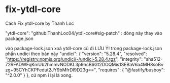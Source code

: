 # fix-ytdl-core
Cách Fix ytdl-core by Thanh Loc

"ytdl-core": "github:ThanhLoc04/ytdl-core#sig-patch" : dòng này thay vào package.json 

vào package-lock.json xoá ytdl-core cũ đi
LƯU Ý! trong package-lock.json 
phần undici theo bản này 
"undici": {
      "version": "5.28.4",
      "resolved": "https://registry.npmjs.org/undici/-/undici-5.28.4.tgz",
      "integrity": "sha512-72RFADWFqKmUb2hmmvNODKL3p9hcB6Gt2DOQMis1SEBaV6a4MH8soBvzg+95CYhCKPFedut2JY9bMfrDl9D23g==",
      "requires": {
        "@fastify/busboy": "^2.0.0"
      }
    },
cứ npm i lại là xong. 
